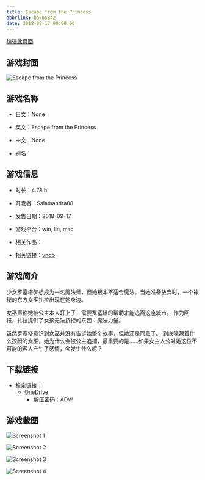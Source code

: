 ```yaml
---
title: Escape from the Princess
abbrlink: ba7b5842
date: 2018-09-17 00:00:00
---
```

[编辑此页面](https://github.com/ACG-3/ADV3-source/blob/main/source/_posts/games/EscapeFromThePrincess.md)

## 游戏封面

![Escape from the Princess](https://pan.timero.xyz/onedrive/img_lib_001/EscapeFromThePrincess_cover.avif)


## 游戏名称

- 日文：None
- 英文：Escape from the Princess
- 中文：None

- 别名：


## 游戏信息

- 时长：4.78 h
- 开发者：Salamandra88
- 发售日期：2018-09-17
- 游戏平台：win, lin, mac
- 相关作品：

- 相关链接：[vndb](https://vndb.org/v23775)


## 游戏简介

少女罗塞塔梦想成为一名魔法师，但她根本不适合魔法。当她准备放弃时，一个神秘的东方女巫扎拉出现在她身边。

女巫声称她被公主本人盯上了，需要罗塞塔的帮助才能逃离这座城市。
作为回报，扎拉提供了女孩无法抗拒的东西：魔法力量。

虽然罗塞塔意识到女巫并没有告诉她整个故事，但她还是同意了。
到底隐藏着什么狡猾的女巫，她为什么会被公主追捕，最重要的是......如果女主人公对她这位不可能的客人产生了感情，会发生什么呢？




## 下载链接

- 稳定链接：
    - [OneDrive](https://pan.timero.xyz/onedrive/adv_lib_001/EscapeFromThePrincess)
        - 解压密码：ADV!



## 游戏截图


![Screenshot 1](https://pan.timero.xyz/onedrive/img_lib_001/EscapeFromThePrincess_Screenshot_1.avif)

![Screenshot 2](https://pan.timero.xyz/onedrive/img_lib_001/EscapeFromThePrincess_Screenshot_2.avif)

![Screenshot 3](https://pan.timero.xyz/onedrive/img_lib_001/EscapeFromThePrincess_Screenshot_3.avif)

![Screenshot 4](https://pan.timero.xyz/onedrive/img_lib_001/EscapeFromThePrincess_Screenshot_4.avif)

